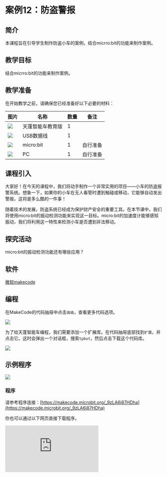 ﻿---
sidebar_position: 12
sidebar_label: 防盗警报
---

# 案例12：防盗警报

## 简介

本课程旨在引导学生制作防盗小车的案例，结合micrro:bit的功能来制作案例。

## 教学目标

结合micrro:bit的功能来制作案例。

## 教学准备

在开始教学之前，请确保您已经准备好以下必要的材料：

| 图片 | 名称 | 数量 | 备注 |
|---|---|---|---|
| ![](https://wiki-media-ef.oss-cn-hongkong.aliyuncs.com/docs/microbit/microbit-smart-car/microbit-smart-cutebot-pro/images/power-indicator-01.png)| 天蓬智能车教育版 | 1 |   |
| ![](https://wiki-media-ef.oss-cn-hongkong.aliyuncs.com/docs/microbit/interesting-case/cutebot-fun-football-game-kit/cases-libraries/images/USB-data-cable.png) | USB数据线 | 1 |   |
| ![](https://wiki-media-ef.oss-cn-hongkong.aliyuncs.com/docs/microbit/interesting-case/cutebot-fun-football-game-kit/cases-libraries/images/microbit.png) | micro:bit | 1 | 自行准备 |
| ![](https://wiki-media-ef.oss-cn-hongkong.aliyuncs.com/docs/microbit/interesting-case/cutebot-fun-football-game-kit/cases-libraries/images/pc.png) | PC | 1 | 自行准备 |

## 课程引入

大家好！在今天的课程中，我们将动手制作一个非常实用的项目——小车的防盗报警系统。想象一下，如果你的小车在无人看管时遭到触碰或移动，它能够自动发出警报，这将是多么酷的一件事！

随着技术的发展，防盗系统已经成为保护财产安全的重要工具。在本节课中，我们将使用micro:bit的振动检测功能来实现这一目标。micro:bit的加速度计能够感知振动，我们将利用这一特性来检测小车是否遭到非法移动。

## 探究活动

micro:bit的振动检测功能还有哪些应用？

## 软件

[微软makecode](https://makecode.microbit.org/#)


## 编程

在MakeCode的代码抽屉中点击`高级`，查看更多代码选项。

![](https://wiki-media-ef.oss-cn-hongkong.aliyuncs.com/docs/microbit/microbit-smart-car/microbit-tpbot/images/TPBot_tianpeng_case_01_02.png)

为了给天蓬智能车编程，我们需要添加一个扩展库。在代码抽屉底部找到`扩展`，并点击它。这时会弹出一个对话框，搜索`tpbot`，然后点击下载这个代码库。

![](https://wiki-media-ef.oss-cn-hongkong.aliyuncs.com/docs/microbit/microbit-smart-car/microbit-tpbot/images/TPBot_tianpeng_case_01_03.png)


## 示例程序

![](https://wiki-media-ef.oss-cn-hongkong.aliyuncs.com/docs/microbit/microbit-smart-car/microbit-tpbot-edu/TPBot_tianpeng_edu_case_12_07.png)

### 程序

请参考程序连接：[https://makecode.microbit.org/_9zLA6j87HDha](https://makecode.microbit.org/_9zLA6j87HDha)


你也可以通过以下网页直接下载程序。

<div
    style={{
        position: 'relative',
        paddingBottom: '60%',
        overflow: 'hidden',
    }}
>
    <iframe
        src="https://makecode.microbit.org/_9zLA6j87HDha"
        frameborder="0"
        sandbox="allow-popups allow-forms allow-scripts allow-same-origin"
        style={{
            position: 'absolute',
            width: '100%',
            height: '100%',
        }}
    />
</div>


## 结论


当检测到小车振动时，自动报警。


## 扩展知识

**micro:bit的振动检测功能还有哪些应用？**


micro:bit的振动检测功能，通过其内置的三轴加速度传感器实现，可以应用于多种创意项目和教育活动。以下是一些具体的应用实例：

1. 坐姿行为培养小制作
通过micro:bit制作的振动检测器，可以提示人们文明就坐，保持坐姿稳定。当检测到人体振动（如抖腿、晃身体）时，micro:bit会从笑脸变成哭脸，并发出提示音。

2. 游戏手表
利用micro:bit的振动检测功能，可以制作一个游戏手表，通过按键开关或振动显示图案，与小伙伴一起玩游戏。


这些应用展示了micro:bit振动检测功能的多样性和实用性，它们在教育、娱乐和日常应用中都有着广泛的应用前景。通过这些项目，学生和爱好者可以学习到传感器的使用、编程逻辑以及电子制作的基础知识。

